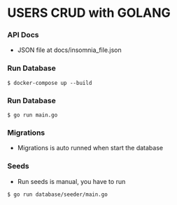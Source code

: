 # USERS CRUD with GOLANG

### API Docs

- JSON file at docs/insomnia_file.json

### Run Database

```
$ docker-compose up --build
```

### Run Database

```
$ go run main.go
```

### Migrations

- Migrations is auto runned when start the database

### Seeds

- Run seeds is manual, you have to run

```
$ go run database/seeder/main.go
```
